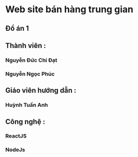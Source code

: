 # Web site bán hàng trung gian
## Đồ án 1
## Thành viên :
### Nguyễn Đức Chí Đạt
### Nguyễn Ngọc Phúc
## Giáo viên hướng dẫn :
### Huỳnh Tuấn Anh
## Công nghệ :
### ReactJS
### NodeJs
